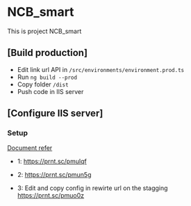 
# NCB_smart

  

This is project NCB_smart

  

## [Build production]
* Edit link url API in `/src/environments/environment.prod.ts`
* Run `ng build --prod`
* Copy folder `/dist`
* Push code in IIS server
  

## [Configure IIS server]  

### Setup
[Document refer]([http://sundeepkamath.in/posts/hosting-angular-application-in-iis-server/](http://sundeepkamath.in/posts/hosting-angular-application-in-iis-server/))

 
* 1: https://prnt.sc/pmulqf

* 2: https://prnt.sc/pmun5g

* 3: Edit and copy config in rewirte url on the stagging https://prnt.sc/pmuo0z

